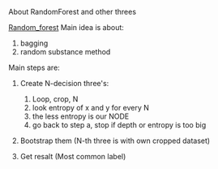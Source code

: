
About RandomForest and other threes

[Random_forest](https://en.wikipedia.org/wiki/Random_forest) 
Main idea is about:
1. bagging
2. random substance method

Main steps are:
1. Create N-decision three's:
	1. Loop, crop, N
	2. look entropy of x and y for every N
	3. the less entropy is our NODE
	4. go back to step a, stop if depth or entropy is too big

2. Bootstrap them (N-th three is with own cropped dataset)
3. Get resalt (Most common label)

